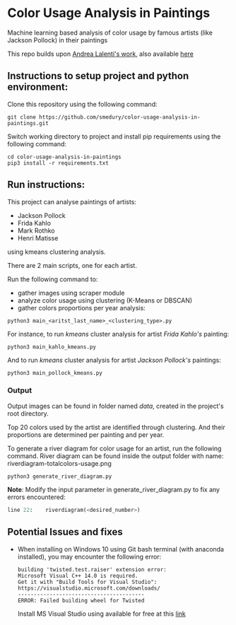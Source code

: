# Color Usage Analysis in Paintings

Machine learning based analysis of color usage by famous artists (like Jackson Pollock) in their paintings

This repo builds upon [Andrea Lalenti's work](https://towardsdatascience.com/clustering-pollock-1ec24c9cf447), also available [here](https://gitlab.com/andrea.ialenti/pollock-analysis/-/tree/master/)

## Instructions to setup project and python environment:

Clone this repository using the following command:

```console
git clone https://github.com/smedury/color-usage-analysis-in-paintings.git
```

Switch working directory to project and install pip requirements using the following command:

```console
cd color-usage-analysis-in-paintings
pip3 install -r requirements.txt
```

## Run instructions:

This project can analyse paintings of artists:
- Jackson Pollock
- Frida Kahlo
- Mark Rothko 
- Henri Matisse

using kmeans clustering analysis.

There are 2 main scripts, one for each artist.

Run the following command to:
- gather images using scraper module 
- analyze color usage using clustering (K-Means or DBSCAN)
- gather colors proportions per year analysis:

```console
python3 main_<aritst_last_name>_<clustering_type>.py
```

For instance, to run *kmeans* cluster analysis for artist *Frida Kahlo's* painting:

```console
python3 main_kahlo_kmeans.py
```
And to run *kmeans* cluster analysis for artist *Jackson Pollock's* paintings:
```console
python3 main_pollock_kmeans.py
```

### Output

Output images can be found in folder named *data*, created in the project's root directory.

Top 20 colors used by the artist are identified through clustering. And their proportions are determined per painting and per year.

To generate a river diagram for color usage for an artist, run the following command. River diagram can be found inside the output folder with name: riverdiagram-totalcolors-usage.png

```console
python3 generate_river_diagram.py
```
__Note__: Modify the input parameter in generate_river_diagram.py to fix any errors encountered:

```python
line 22:    riverdiagram(<desired_number>)
```

## Potential Issues and fixes

- When installing on Windows 10 using Git bash terminal (with anaconda installed), you may encounter the following error:

    ```console
    building 'twisted.test.raiser' extension error: 
    Microsoft Visual C++ 14.0 is required. 
    Get it with "Build Tools for Visual Studio": https://visualstudio.microsoft.com/downloads/
    ---------------------------------------- 
    ERROR: Failed building wheel for Twisted
    ```
    Install MS Visual Studio using available for free at this [link](https://visualstudio.microsoft.com/thank-you-downloading-visual-studio/?sku=Community&rel=16) 